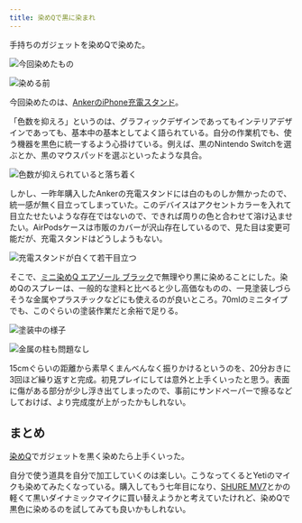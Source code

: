 ```yaml
---
title: 染めQで黒に染まれ
---
```

手持ちのガジェットを染めQで染めた。

![](https://lh3.googleusercontent.com/LQwnS2OL4IzNdKU3rVVdjHhYJm1bTILTQPRipOkVcwWwMxPVc65xWYC90FWnQFEEoYmuYtR3V6NaQX_L-c-nSuh4J7TDH1CKg3GHJ74-Zx30go-AncvFe4a4P6R39C6hn2tcGAaiKcI45026e5cE0NT0JW-q6Fhd2gLUZnV9OksuyOAvIBXBXoNchsmX "今回染めたもの")

![](https://lh5.googleusercontent.com/vY5xyg0HlwhFS5Vyb9yWpCoxlH8jX7YrPrUoK3jIAz4F0_suHW1j9klIZWMiKqs8u1gb-zzewNDKXv4y4dnETKWcW6lCG-vtP4m5hOPGTcCAXmke-HPLCVnNufZllHKsEYt4LjPwBvnXdFzv7xJii3f4mKE4cF_mjtsCB0C-UjAFrQm1mzci0X_y5su7 "染める前")

今回染めたのは、[AnkerのiPhone充電スタンド](https://r7kamura.com/articles/2021-09-06-anker-iphone-stand)。

「色数を抑えろ」というのは、グラフィックデザインであってもインテリアデザインであっても、基本中の基本としてよく語られている。自分の作業机でも、使う機器を黒色に統一するよう心掛けている。例えば、黒のNintendo Switchを選ぶとか、黒のマウスパッドを選ぶといったような具合。

![](https://lh3.googleusercontent.com/a93LlZbzXXTd2-dqaQ6UpxBS7b8RczhvXOPbafUQcI7HxZecfPeTyhpG_QvyP3JAQXj7IT9ZLhgDen0iu_PfcFjzK_B44uq34IWaM8ppbRXEBsUFqNL3IDLG2RpK58aIm2xD-vb9BKVgDJF6rVTkKPYHI6_k0ry162-CdD7nG8heAPnsrA_JvAwKy1cG "色数が抑えられていると落ち着く")

しかし、一昨年購入したAnkerの充電スタンドには白のものしか無かったので、統一感が無く目立ってしまっていた。このデバイスはアクセントカラーを入れて目立たせたいような存在ではないので、できれば周りの色と合わせて溶け込ませたい。AirPodsケースは市販のカバーが沢山存在しているので、見た目は変更可能だが、充電スタンドはどうしようもない。

![](https://lh6.googleusercontent.com/wbaZZHsS29jJoe2e-9zPzW-_7sgPrtydB58FEptjMkFRARsh3k6Q-GdA1UqKVs75qBupwVSzgLk1hb5tZiBdWEEr_pAFuXCMPsThg8W58VB8JoXJEuMhUe3T87Jdt-_tGsG2GuWkl_bIa37w7d40z45yh-n3T-4Mi6UtLfwEKS1hYP6NubjvL_QmRRZZ "充電スタンドが白くて若干目立つ")

そこで、[ミニ染めQ エアゾール ブラック](https://www.amazon.co.jp/dp/B003QMFUKO)で無理やり黒に染めることにした。染めQのスプレーは、一般的な塗料と比べると少し高価なものの、一見塗装しづらそうな金属やプラスチックなどにも使えるのが良いところ。70mlのミニタイプでも、このぐらいの塗装作業だと余裕で足りる。

![](https://lh5.googleusercontent.com/S_ntHeHiFfSwBI0CoatnEnfdbumR-gRnICbMx7kTUVCS6JlrgdwFWgST6E1s58O8NCMEVDifoWXyPjKm4WzOHYFGySShQ3ZrDtSucmzcoVbe6X7ULPoKcAOEyAObfB_iqjHE2hF8WTyNaH3UBg9og5g1NP_G3WaEkRSAWO6X0zoeq426yDLgQM19fwHA "塗装中の様子")

![](https://lh5.googleusercontent.com/DwscxOXIR7Gs0dbuRzLv7RooWKLQ5bZVhgC9YvOKRjUpu-L0M4BxOJAgiuBCBYniVSVAH1P9QCIkS5WHJDRVEV3Djr4_yHrzcsT_u9HbSesg1l9svwKjpWk959KD68S4KyPCV_is_M6B9t6p-zu8jv1AyHT-_l7ch95lQWYQLxZgcKFw9TDSCEeVRdIy "金属の柱も問題なし")

15cmぐらいの距離から素早くまんべんなく振りかけるというのを、20分おきに3回ほど繰り返すと完成。初見プレイにしては意外と上手くいったと思う。表面に傷がある部分が少し浮き出てしまったので、事前にサンドペーパーで擦るなどしておけば、より完成度が上がったかもしれない。

まとめ
---

[染めQ](https://www.amazon.co.jp/dp/B003QMFUKO)でガジェットを黒く染めたら上手くいった。

自分で使う道具を自分で加工していくのは楽しい。こうなってくるとYetiのマイクも染めてみたくなっている。購入してもう七年目になり、[SHURE MV7](https://www.amazon.co.jp/dp/B08KY7G1GV)とかの軽くて黒いダイナミックマイクに買い替えようかと考えていたけれど、染めQで黒色に染めるのを試してみても良いかもしれない。
